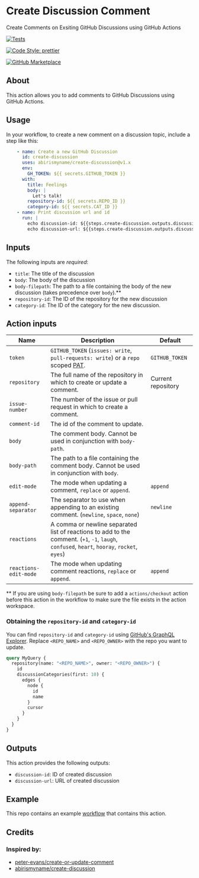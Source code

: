 # Create Discussion Comment

Create Comments on Exsiting GitHub Discussions using GitHub Actions

 [![Tests](https://img.shields.io/badge/Tests-Pass-gree.svg?logo=github&colorA=24292e)](https://github.com/wesleyscholl/create-discussion-comment) 
 
 [![Code Style: prettier](https://img.shields.io/badge/Code_Style-Prettier-ff69b4.svg?logo=prettier&colorA=24292e&logoColor=white)](https://github.com/prettier/prettier) 
 
 [![GitHub Marketplace](https://img.shields.io/badge/Marketplace-Create%20Discussion%20Comment-blue.svg?colorA=24292e&colorB=0366d6&style=flat&longCache=true&logo=github)](https://github.com/marketplace/actions/)




## About

This action allows you to add comments to GitHub Discussions using GitHub Actions.

## Usage

In your workflow, to create a new comment on a discussion topic, include a step like this:

```yaml
    - name: Create a new GitHub Discussion
      id: create-discussion
      uses: abirismyname/create-discussion@v1.x
      env:
        GH_TOKEN: ${{ secrets.GITHUB_TOKEN }}      
      with:
        title: Feelings
        body: |
          Let's talk!
        repository-id: ${{ secrets.REPO_ID }}
        category-id: ${{ secrets.CAT_ID }}  
    - name: Print discussion url and id
      run: |
        echo discussion-id: ${{steps.create-discussion.outputs.discussion-id}} 
        echo discussion-url: ${{steps.create-discussion.outputs.discussion-url}}             
```

## Inputs

The following inputs are _required_:

- `title`: The title of the discussion
- `body`: The body of the discussion
- `body-filepath`: The path to a file containing the body of the new discussion (takes precedence over `body`).**
- `repository-id`: The ID of the repository for the new discussion
- `category-id`: The ID of the category for the new discussion. 


## Action inputs

| Name | Description | Default |
| --- | --- | --- |
| `token` | `GITHUB_TOKEN` (`issues: write`, `pull-requests: write`) or a `repo` scoped [PAT](https://docs.github.com/en/authentication/keeping-your-account-and-data-secure/creating-a-personal-access-token). | `GITHUB_TOKEN` |
| `repository` | The full name of the repository in which to create or update a comment. | Current repository |
| `issue-number` | The number of the issue or pull request in which to create a comment. | |
| `comment-id` | The id of the comment to update. | |
| `body` | The comment body. Cannot be used in conjunction with `body-path`. | |
| `body-path` | The path to a file containing the comment body. Cannot be used in conjunction with `body`. | |
| `edit-mode` | The mode when updating a comment, `replace` or `append`. | `append` |
| `append-separator` | The separator to use when appending to an existing comment. (`newline`, `space`, `none`) | `newline` |
| `reactions` | A comma or newline separated list of reactions to add to the comment. (`+1`, `-1`, `laugh`, `confused`, `heart`, `hooray`, `rocket`, `eyes`) | |
| `reactions-edit-mode` | The mode when updating comment reactions, `replace` or `append`. | `append` |


** If you are using `body-filepath` be sure to add a `actions/checkout` action before this action in the workflow to make sure the file exists in the action workspace.

### Obtaining the `repository-id` and `category-id`
You can find `repository-id` and `category-id` using [GitHub's GraphQL Explorer](https://docs.github.com/en/graphql/overview/explorer). Replace `<REPO_NAME>` and `<REPO_OWNER>` with the repo you want to update.
```graphql
query MyQuery {
  repository(name: "<REPO_NAME>", owner: "<REPO_OWNER>") {
    id
    discussionCategories(first: 10) {
      edges {
        node {
          id
          name
        }
        cursor
      }
    }
  }
}
```

## Outputs

This action provides the following outputs:

- `discussion-id`: ID of created discussion
- `discussion-url`: URL of created discussion

## Example

This repo contains an example [workflow](https://github.com/abirismyname/create-discussion/blob/main/.github/workflows/example.yml) that contains this action.

## Credits

### Inspired by:
- [peter-evans/create-or-update-comment](https://github.com/peter-evans/create-or-update-comment)
- [abirismyname/create-discussion](https://github.com/abirismyname/create-discussion)